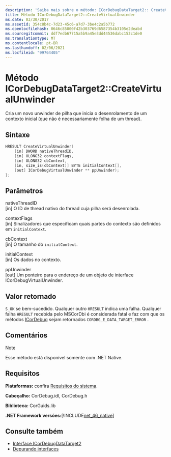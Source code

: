 ```yaml
---
description: 'Saiba mais sobre o método: ICorDebugDataTarget2:: CreateVirtualUnwinder'
title: Método ICorDebugDataTarget2::CreateVirtualUnwinder
ms.date: 03/30/2017
ms.assetid: 354c8b4c-7d23-45c6-a7d7-3be4c2a5b772
ms.openlocfilehash: 0646c85000f42b303769d6587354b3105e2deabd
ms.sourcegitcommit: ddf7edb67715a5b9a45e3dd44536dabc153c1de0
ms.translationtype: MT
ms.contentlocale: pt-BR
ms.lasthandoff: 02/06/2021
ms.locfileid: "99764405"
---
```

# <a name="icordebugdatatarget2createvirtualunwinder-method"></a>Método ICorDebugDataTarget2::CreateVirtualUnwinder

Cria um novo unwinder de pilha que inicia o desenrolamento de um contexto inicial (que não é necessariamente folha de um thread).  
  
## <a name="syntax"></a>Sintaxe  
  
```cpp  
HRESULT CreateVirtualUnwinder(  
    [in] DWORD nativeThreadID,  
    [in] ULONG32 contextFlags,  
    [in] ULONG32 cbContext,  
    [in, size_is(cbContext)] BYTE initialContext[],  
    [out] ICorDebugVirtualUnwinder ** ppUnwinder);  
};  
```  
  
## <a name="parameters"></a>Parâmetros  

 nativeThreadID  
 [in] O ID de thread nativo do thread cuja pilha será desenrolada.  
  
 contextFlags  
 [in] Sinalizadores que especificam quais partes do contexto são definidos em `initialContext`.  
  
 cbContext  
 [in] O tamanho do `initialContext`.  
  
 initialContext  
 [in] Os dados no contexto.  
  
 ppUnwinder  
 [out] Um ponteiro para o endereço de um objeto de interface ICorDebugVirtualUnwinder.  
  
## <a name="return-value"></a>Valor retornado  

 `S_OK` se bem-sucedido. Qualquer outro `HRESULT` indica uma falha. Qualquer falha `HRESULT` recebida pelo MSCorDbi é considerada fatal e faz com que os métodos [ICorDebug](icordebug-interface.md) sejam retornados `CORDBG_E_DATA_TARGET_ERROR` .  
  
## <a name="remarks"></a>Comentários  
  
> [!NOTE]
> Esse método está disponível somente com .NET Native.  
  
## <a name="requirements"></a>Requisitos  

 **Plataformas:** confira [Requisitos do sistema](../../get-started/system-requirements.md).  
  
 **Cabeçalho:** CorDebug.idl, CorDebug.h  
  
 **Biblioteca:** CorGuids.lib  
  
 **.NET Framework versões:**[!INCLUDE[net_46_native](../../../../includes/net-46-native-md.md)]  
  
## <a name="see-also"></a>Consulte também

- [Interface ICorDebugDataTarget2](icordebugdatatarget2-interface.md)
- [Depurando interfaces](debugging-interfaces.md)
